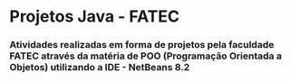 # Projetos Java - FATEC

### Atividades realizadas em forma de projetos pela faculdade FATEC através da matéria de POO (Programação Orientada a Objetos) utilizando a IDE - NetBeans 8.2
